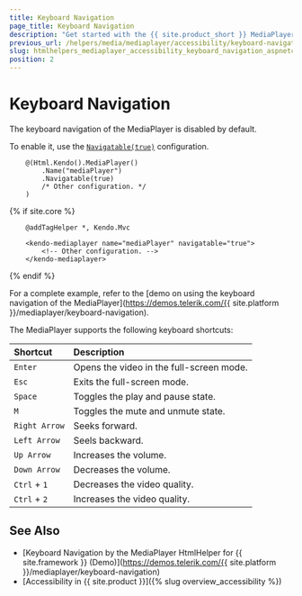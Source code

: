 ```yaml
---
title: Keyboard Navigation
page_title: Keyboard Navigation
description: "Get started with the {{ site.product_short }} MediaPlayer by Telerik UI and learn about the accessibility support it provides through its keyboard navigation functionality."
previous_url: /helpers/media/mediaplayer/accessibility/keyboard-navigation
slug: htmlhelpers_mediaplayer_accessibility_keyboard_navigation_aspnetcore
position: 2
---
```


# Keyboard Navigation

The keyboard navigation of the MediaPlayer is disabled by default.

To enable it, use the [`Navigatable(true)`](/api/kendo.mvc.ui.fluent/mediaplayerbuilder#navigatablesystemboolean) configuration. 

```HtmlHelper
    @(Html.Kendo().MediaPlayer()
        .Name("mediaPlayer")
        .Navigatable(true)
        /* Other configuration. */
    )
```
{% if site.core %}
```TagHelper
    @addTagHelper *, Kendo.Mvc

    <kendo-mediaplayer name="mediaPlayer" navigatable="true">
        <!-- Other configuration. -->
    </kendo-mediaplayer>
``` 
{% endif %}

For a complete example, refer to the [demo on using the keyboard navigation of the MediaPlayer](https://demos.telerik.com/{{ site.platform }}/mediaplayer/keyboard-navigation).

The MediaPlayer supports the following keyboard shortcuts:

|Shortcut       |Description
|:---           |:---
|`Enter`        |Opens the video in the full-screen mode.
|`Esc`          |Exits the full-screen mode.
|`Space`        |Toggles the play and pause state.
|`M`            |Toggles the mute and unmute state.
|`Right Arrow`  |Seeks forward.
|`Left Arrow`   |Seels backward.
|`Up Arrow`     | Increases the volume.
|`Down Arrow`   | Decreases the volume.
|`Ctrl`  + `1`  | Decreases the video quality.
|`Ctrl`  + `2`  | Increases the video quality.


## See Also

* [Keyboard Navigation by the MediaPlayer HtmlHelper for {{ site.framework }} (Demo)](https://demos.telerik.com/{{ site.platform }}/mediaplayer/keyboard-navigation)
* [Accessibility in {{ site.product }}]({% slug overview_accessibility %})
